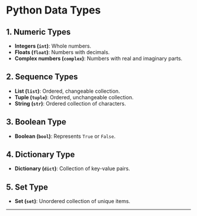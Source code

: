 # Python Data Types

## 1. Numeric Types
- **Integers (`int`)**: Whole numbers.
- **Floats (`float`)**: Numbers with decimals.
- **Complex numbers (`complex`)**: Numbers with real and imaginary parts.

## 2. Sequence Types
- **List (`list`)**: Ordered, changeable collection.
- **Tuple (`tuple`)**: Ordered, unchangeable collection.
- **String (`str`)**: Ordered collection of characters.

## 3. Boolean Type
- **Boolean (`bool`)**: Represents `True` or `False`.

## 4. Dictionary Type
- **Dictionary (`dict`)**: Collection of key-value pairs.

## 5. Set Type
- **Set (`set`)**: Unordered collection of unique items.

---
